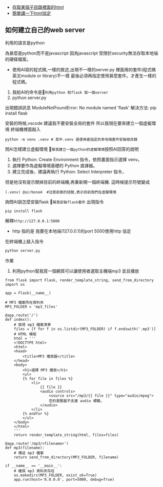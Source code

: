 - [存取某個子目錄裡面的html](https://stackoverflow.com/questions/20646822/how-to-serve-static-files-in-flask)
[]()
- [簡單講一下html協定](https://sdwh.dev/posts/2023/03/HTTP-Protocol-Guide/)

## 如何建立自己的web server

利用的語言是python

為甚麼是python而不是javascript 因為javascript 受限於security無法存取本地端的硬碟檔案。


- 使用AI寫的程式碼,一樣的敘述,出現不一樣的server.py 裡面用的套件(程式碼 英文module or library)不一樣
  最後必須再指定使用甚麼套件。才產生一樣的程式碼。 
  
1. 我給AI的命令是💖`利用python 和flask 寫一個server`
1. python server.py

  出現錯誤訊息 ModuleNotFoundError: No module named 'flask'
  解決方法: pip install flask

安裝的時候,vscode 建議我不要安裝全局的套件
所以我現在要來建立一個虛擬環境
終端機裡面敲入
```
python -m venv .venv # 其中.venv 是使用者指定的本地端套件安裝根目錄
```
問AI怎樣建立虛擬環境 💖`幫我建立一個python的虛擬環境`按照AI回答的說明
1. 執行 Python: Create Environment 指令，依照畫面指示選擇 venv。
1. 選擇要作為虛擬環境基礎的 Python 直譯器。
1. 建立完成後，建議再執行 Python: Select Interpreter 指令，

但是他沒有提示關掉目前的終端機,再重新開一個終端機.
這時候提示符號變成
```
(.venv) @airbone4  #注意前面的括號,表示目前我們在虛擬環境
```

詢問AI說怎麼安裝flask 💖`幫我安裝flask套件` 出現指令
```
pip install flask
```

解釋`http://127.0.0.1:5000`
- http 指的是 我要在本地端(127.0.0.1)的port 5000使用http 協定

在終端機上敲入指令
```python
python server.py
```

作業
1. 利用python幫我寫一個網頁可以讓使用者選取主機端mp3 並且播放
```
from flask import Flask, render_template_string, send_from_directory
import os

app = Flask(__name__)

# MP3 檔案所在資料夾
MP3_FOLDER = 'mp3_files'

@app.route('/')
def index():
    # 取得 mp3 檔案清單
    files = [f for f in os.listdir(MP3_FOLDER) if f.endswith('.mp3')]
    # HTML 模板
    html = '''
    <!DOCTYPE html>
    <html>
    <head>
        <title>MP3 播放器</title>
    </head>
    <body>
        <h1>選擇 MP3 播放</h1>
        <ul>
        {% for file in files %}
            <li>
                {{ file }}
                <audio controls>
                    <source src="/mp3/{{ file }}" type="audio/mpeg">
                    您的瀏覽器不支援 audio 標籤。
                </audio>
            </li>
        {% endfor %}
        </ul>
    </body>
    </html>
    '''
    return render_template_string(html, files=files)

@app.route('/mp3/<filename>')
def mp3(filename):
    # 傳送 mp3 檔案
    return send_from_directory(MP3_FOLDER, filename)

if __name__ == '__main__':
    # 確保 mp3 資料夾存在
    os.makedirs(MP3_FOLDER, exist_ok=True)
    app.run(host='0.0.0.0', port=5000, debug=True)
```    
